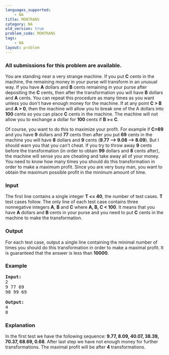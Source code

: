 ```yaml
---
languages_supported:
    - NA
title: MONTRANS
category: NA
old_version: true
problem_code: MONTRANS
tags:
    - NA
layout: problem
---
```

###  All submissions for this problem are available. 

You are standing near a very strange machine. If you put **C** cents in the machine, the remaining money in your purse will transform in an unusual way. If you have **A** dollars and **B** cents remaining in your purse after depositing the **C** cents, then after the transformation you will have **B** dollars and **A** cents. You can repeat this procedure as many times as you want unless you don't have enough money for the machine. If at any point **C &gt; B** and **A &gt; 0**, then the machine will allow you to break one of the A dollars into **100** cents so you can place **C** cents in the machine. The machine will not allow you to exchange a dollar for **100** cents if **B &gt;= C**.

Of course, you want to do this to maximize your profit. For example if **C=69** and you have **9** dollars and **77** cents then after you put **69** cents in the machine you will have **8** dollars and **9** cents (**9.77 --&gt; 9.08 --&gt; 8.09**). But I should warn you that you can't cheat. If you try to throw away **9** cents before the transformation (in order to obtain **99** dollars and **8** cents after), the machine will sense you are cheating and take away all of your money. You need to know how many times you should do this transformation in order to make a maximum profit. Since you are very busy man, you want to obtain the maximum possible profit in the minimum amount of time.

### Input

 The first line contains a single integer **T &lt;= 40**, the number of test cases. **T** test cases follow. The only line of each test case contains three nonnegative integers **A**, **B** and **C** where **A, B, C &lt; 100**. It means that you have **A** dollars and **B** cents in your purse and you need to put **C** cents in the machine to make the transformation.

### Output

 For each test case, output a single line containing the minimal number of times you should do this transformation in order to make a maximal profit. It is guaranteed that the answer is less than **10000**.

### Example

<pre>
<b>Input:</b>
2
9 77 69
98 99 69

<b>Output:</b>
4
0
</pre>
### Explanation

In the first test we have the following sequence: **9.77, 8.09, 40.07, 38.39, 70.37, 68.69, 0.68**. After last step we have not enough money for further transformations. The maximal profit will be after **4** transformations.
